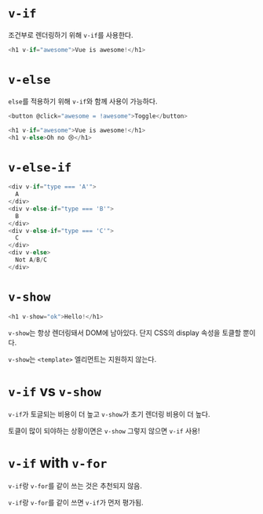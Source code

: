 # `v-if`
조건부로 렌더링하기 위해 `v-if`를 사용한다.
```javascript
<h1 v-if="awesome">Vue is awesome!</h1>
```

# `v-else`
`else`를 적용하기 위해 `v-if`와 함께 사용이 가능하다.
```javascript
<button @click="awesome = !awesome">Toggle</button>

<h1 v-if="awesome">Vue is awesome!</h1>
<h1 v-else>Oh no 😢</h1>
```

# `v-else-if`
```javascript
<div v-if="type === 'A'">
  A
</div>
<div v-else-if="type === 'B'">
  B
</div>
<div v-else-if="type === 'C'">
  C
</div>
<div v-else>
  Not A/B/C
</div>
```

# `v-show`
```javascript
<h1 v-show="ok">Hello!</h1>
```
`v-show`는 항상 렌더링돼서 DOM에 남아있다. 단지 CSS의 display 속성을 토클할 뿐이다.

`v-show`는 `<template>` 엘리먼트는 지원하지 않는다.

# `v-if` vs `v-show`
`v-if`가 토글되는 비용이 더 높고 `v-show`가 초기 렌더링 비용이 더 높다.

토클이 많이 되야하는 상황이면은 `v-show` 그렇지 않으면 `v-if` 사용!

# `v-if` with `v-for`
`v-if`랑 `v-for`를 같이 쓰는 것은 추천되지 않음.

`v-if`랑 `v-for`를 같이 쓰면 `v-if`가 먼저 평가됨. 